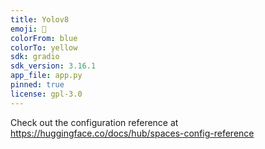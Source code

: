 ```yaml
---
title: Yolov8
emoji: 🌅
colorFrom: blue
colorTo: yellow
sdk: gradio
sdk_version: 3.16.1
app_file: app.py
pinned: true
license: gpl-3.0
---
```


Check out the configuration reference at https://huggingface.co/docs/hub/spaces-config-reference
